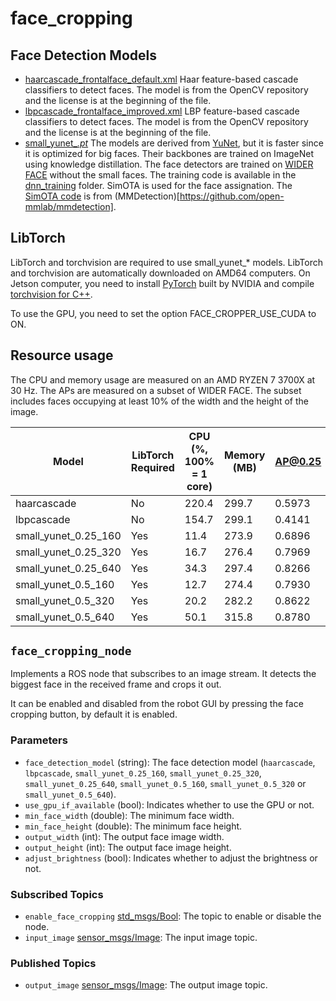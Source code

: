 # face_cropping

## Face Detection Models

- [haarcascade_frontalface_default.xml](models/haarcascade_frontalface_default.xml) Haar feature-based cascade classifiers to detect faces. The model is from the OpenCV repository and the license is at the beginning of the file.
- [lbpcascade_frontalface_improved.xml](models/lbpcascade_frontalface_improved.xml) LBP feature-based cascade classifiers to detect faces. The model is from the OpenCV repository and the license is at the beginning of the file.
- [small_yunet_*.pt*](models/small_yunet_*.pt) The models are derived from [YuNet](https://github.com/ShiqiYu/libfacedetection), but it is faster since it is optimized for big faces. Their backbones are trained on ImageNet using knowledge distillation. The face detectors are trained on [WIDER FACE](http://shuoyang1213.me/WIDERFACE/) without the small faces. The training code is available in the [dnn_training](dnn_training/) folder. SimOTA is used for the face assignation. The [SimOTA code](dnn_training/mmdet/) is from (MMDetection)[https://github.com/open-mmlab/mmdetection].

## LibTorch
LibTorch and torchvision are required to use small_yunet_* models. LibTorch and torchvision are automatically downloaded on AMD64 computers.
On Jetson computer, you need to install [PyTorch](https://forums.developer.nvidia.com/t/pytorch-for-jetson/72048) built by NVIDIA and compile [torchvision for C++](https://github.com/pytorch/vision#using-the-models-on-c).

To use the GPU, you need to set the option FACE_CROPPER_USE_CUDA to ON.

## Resource usage
The CPU and memory usage are measured on an AMD RYZEN 7 3700X at 30 Hz.
The APs are measured on a subset of WIDER FACE. The subset includes faces occupying at least 10% of the width and the height of the image.

| Model                | LibTorch Required | CPU (%, 100% = 1 core) | Memory (MB) | AP@0.25 | AP@0.50 | AP@0.75 |
| -------------------- | ----------------- | ---------------------- | ----------- | ------- | ------- | ------- |
| haarcascade          | No                | 220.4                  | 299.7       | 0.5973  | 0.5649  | 0.0314  |
| lbpcascade           | No                | 154.7                  | 299.1       | 0.4141  | 0.4014  | 0.0705  |
| small_yunet_0.25_160 | Yes               | 11.4                   | 273.9       | 0.6896  | 0.4940  | 0.1298  |
| small_yunet_0.25_320 | Yes               | 16.7                   | 276.4       | 0.7969  | 0.7019  | 0.2669  |
| small_yunet_0.25_640 | Yes               | 34.3                   | 297.4       | 0.8266  | 0.7601  | 0.4237  |
| small_yunet_0.5_160  | Yes               | 12.7                   | 274.4       | 0.7930  | 0.6834  | 0.3183  |
| small_yunet_0.5_320  | Yes               | 20.2                   | 282.2       | 0.8622  | 0.8034  | 0.4840  |
| small_yunet_0.5_640  | Yes               | 50.1                   | 315.8       | 0.8780  | 0.8466  | 0.6018  |


## `face_cropping_node`

Implements a ROS node that subscribes to an image stream. It detects the biggest face in the received frame and crops it out.

It can be enabled and disabled from the robot GUI by pressing the face cropping button, by default it is enabled.

### Parameters

- `face_detection_model` (string): The face detection model (`haarcascade`, `lbpcascade`, `small_yunet_0.25_160`,
`small_yunet_0.25_320`, `small_yunet_0.25_640`, `small_yunet_0.5_160`, `small_yunet_0.5_320` or `small_yunet_0.5_640`).
- `use_gpu_if_available` (bool): Indicates whether to use the GPU or not.
- `min_face_width` (double): The minimum face width.
- `min_face_height` (double): The minimum face height.
- `output_width` (int): The output face image width.
- `output_height` (int): The output face image height.
- `adjust_brightness` (bool): Indicates whether to adjust the brightness or not.

### Subscribed Topics

- `enable_face_cropping` [std_msgs/Bool](https://docs.ros.org/en/humble/p/std_msgs/interfaces/msg/Bool.html): The topic to enable or disable the node.
- `input_image` [sensor_msgs/Image](https://docs.ros.org/en/humble/p/sensor_msgs/interfaces/msg/Image.html): The input image topic.

### Published Topics

- `output_image` [sensor_msgs/Image](https://docs.ros.org/en/humble/p/sensor_msgs/interfaces/msg/Image.html): The output image topic.
